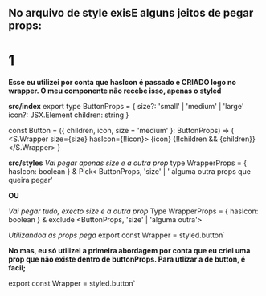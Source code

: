 <!-- https://dev.to/busypeoples/notes-on-typescript-pick-exclude-and-higher-order-components-40cp -->
## No arquivo de style exisE alguns jeitos de pegar props:

# 1

**Esse eu utilizei por conta que hasIcon é passado e CRIADO logo no wrapper. O meu componente não recebe isso, apenas o styled**

**src/index**
export type ButtonProps = {
  size?: 'small' | 'medium' | 'large'
  icon?: JSX.Element
  children: string
}

const Button = ({ children, icon, size = 'medium' }: ButtonProps) => (
  <S.Wrapper size={size} hasIcon={!!icon}> 
      {icon}
      {!!children && <span>{children}</span>}
  </S.Wrapper>
}

**src/styles**
*Vai pegar apenas size e a outra prop*
type WrapperProps = { hasIcon: boolean } & Pick<
  ButtonProps,
  'size' | ' alguma outra props que queira pegar'
>

**OU**

*Vai pegar tudo, execto size e a outra prop*
Type WrapperProps = { hasIcon: boolean } & exclude
<ButtonProps, 
  'size' | 'alguma outra'> 


*Utilizandoa as props pega*
export const Wrapper = styled.button<WrapperProps>` 

**No mas, eu só utilizei a primeira abordagem por conta que eu criei uma prop que não existe dentro de buttonProps. Para utlizar a de button, é facil;**

export const Wrapper = styled.button<ButtonProps>` 

